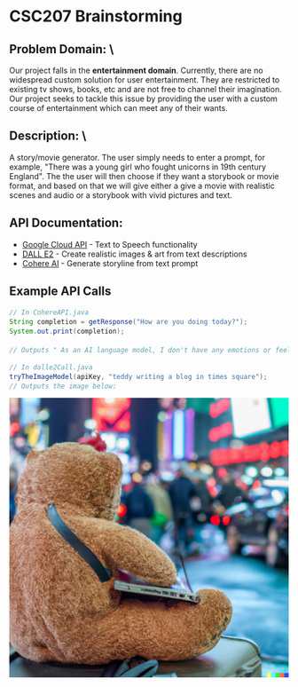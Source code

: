 # CSC207 Brainstorming

## Problem Domain: \
Our project falls in the **entertainment domain**. Currently, there are no widespread custom solution for user entertainment. They are restricted to existing tv shows, books, etc and are not free to channel their imagination. Our project seeks to tackle this issue by providing the user with a custom course of entertainment which can meet any of their wants.

## Description: \
A story/movie generator. The user simply needs to enter a prompt, for example, "There was a young girl who fought unicorns in 19th century England". The the user will then choose if they want a storybook or movie format, and based on that we will give either a give a movie with realistic scenes and audio or a storybook with vivid pictures and text.

## API Documentation:
* [Google Cloud API](https://cloud.google.com/text-to-speech/docs/samples) - Text to Speech functionality
* [DALL E2](https://openai.com/dall-e-2) - Create realistic images & art from text descriptions
* [Cohere AI](https://txt.cohere.com/generative-ai-part-5/) - Generate storyline from text prompt

## Example API Calls
```java
// In CohereAPI.java
String completion = getResponse("How are you doing today?");
System.out.print(completion);

// Outputs " As an AI language model, I don't have any emotions or feelings, so I can't say"
```

```java
// In dalle2Call.java
tryTheImageModel(apiKey, "teddy writing a blog in times square");
// Outputs the image below:
```
![alt text](/outputFiles/teddy.png)

